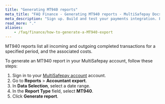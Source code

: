 ```yaml
---
title: "Generating MT940 reports"
meta_title: "FAQ Finance - Generating MT940 reports - MultiSafepay Docs"
meta_description: "Sign up. Build and test your payments integration. Explore our products and services. Use our API Reference, SDKs, and wrappers. Get support."
read_more: "."
aliases:
    - /faq/finance/how-to-generate-a-MT940-export
---
```

MT940 reports list all incoming and outgoing completed transactions for a specified period, and the associated costs.

To generate an MT940 report in your MultiSafepay account, follow these steps:

1. Sign in to your [MultiSafepay account](https://merchant.multisafepay.com) account.
2. Go to **Reports** > **Accountant export**.
3. In **Data Selection**, select a date range.
4. In the **Report Type** field, select **MT940**.
5. Click **Generate report**.

